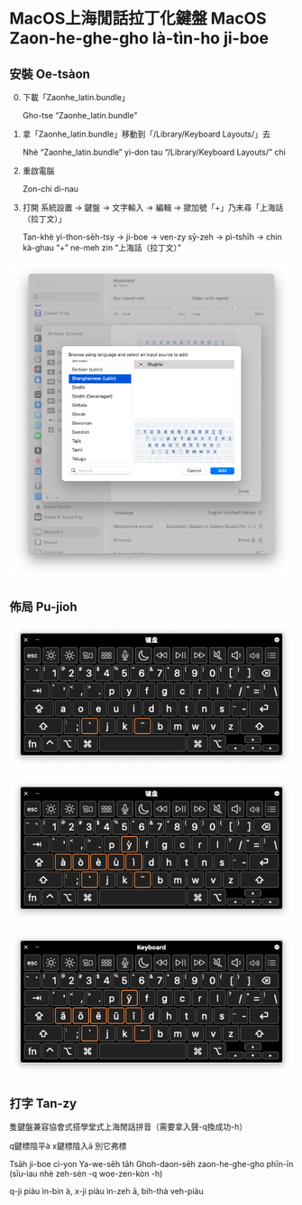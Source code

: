 # MacOS上海閒話拉丁化鍵盤 MacOS Zaon-he-ghe-gho là-tìn-ho ji-boe
## 安裝 Oe-tsàon
0. 下載「Zaonhe_latin.bundle」

   Gho-tse “Zaonhe_latin.bundle”
   
2. 拿「Zaonhe_latin.bundle」移動到「/Library/Keyboard Layouts/」去

   Nhè “Zaonhe_latin.bundle” yi-don tau “/Library/Keyboard Layouts/” chi

3. 重啟電腦

   Zon-chi di-nau

4. 打開 系統設置 -> 鍵盤 -> 文字輸入 -> 編輯 -> 撳加號「+」乃末尋「上海話（拉丁文）」

   Tan-khè yi-thon-sēh-tsy -> ji-boe -> ven-zy sȳ-zeh -> pì-tshīh -> chin kà-ghau “+” ne-meh zin “上海話（拉丁文）”
<p align="center"><img src="https://github.com/Subarupan/mac-zaonhe-latin-dvorak/blob/main/assets/Installing.png"></p>

## 佈局 Pu-jioh
<p align="center"><img src="https://github.com/Subarupan/mac-zaonhe-latin-dvorak/blob/main/assets/layout_0.png"></p>
<p align="center"><img src="https://github.com/Subarupan/mac-zaonhe-latin-dvorak/blob/main/assets/layout_1.png"></p>
<p align="center"><img src="https://github.com/Subarupan/mac-zaonhe-latin-dvorak/blob/main/assets/layout_2.png"></p>

## 打字 Tan-zy
隻鍵盤兼容協會式搭學堂式上海閒話拼音（需要拿入聲-q換成功-h）

q鍵標陰平à x鍵標陰入ā 別它弗標

Tsāh ji-boe cì-yon Ya-we-sēh tāh Ghoh-daon-sēh zaon-he-ghe-gho phīn-īn (sīu-iau nhè zeh-sèn -q woe-zen-kòn -h)

q-ji piàu ìn-bin à, x-ji piàu ìn-zeh ā, bih-thà veh-piàu
